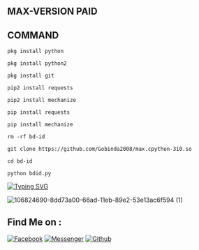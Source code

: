 ## MAX-VERSION PAID
## COMMAND
`pkg install python`

`pkg install python2`

`pkg install git`

`pip2 install requests`

`pip2 install mechanize`

`pip install requests`

`pip install mechanize`

`rm -rf bd-id`

`git clone https://github.com/Gobinda2008/max.cpython-310.so`

`cd bd-id`

`python bdid.py`

[![Typing SVG](https://readme-typing-svg.herokuapp.com?color=%23F70B10&size=27&lines=+Assalamu+Alaikum+;++It's+Not+Only+Just+Name+,;It's+A+Brand+GOBINDA+,,;Thank+You+Everyone+LvuAll)](https://git.io/typing-svg)

![106824690-8dd73a00-66ad-11eb-89e2-53e13ac6f594 (1)](https://user-images.githubusercontent.com/79738922/150628863-e161ecb3-06fe-4656-be20-9122ed533309.gif)

## Find Me on :

[![Facebook](https://img.shields.io/badge/Facebook-green?style=for-the-badge&logo=facebook)](https://fb.com/Gobinda.sR0)
[![Messenger](https://img.shields.io/badge/Chat-Messenger-blue?style=for-the-badge&logo=messenger)](https://m.me/Gobinda.sR0)
[![Github](https://img.shields.io/badge/Github-FB-KINGgreen?style=for-the-badge&logo=github)](https://github.com/Gobinda2008)
